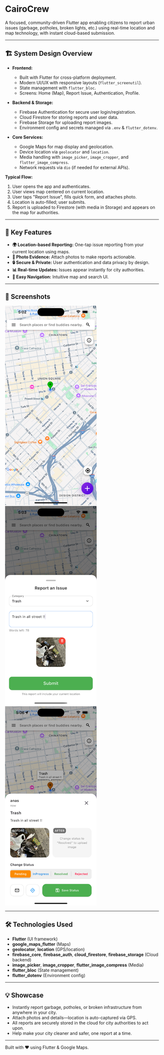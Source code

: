 # CairoCrew

A focused, community-driven Flutter app enabling citizens to report urban issues (garbage, potholes, broken lights, etc.) using real-time location and map technology, with instant cloud-based submission.

---

## 🏗️ System Design Overview

- **Frontend:**  
  - Built with Flutter for cross-platform deployment.
  - Modern UI/UX with responsive layouts (`flutter_screenutil`).
  - State management with `flutter_bloc`.
  - Screens: Home (Map), Report Issue, Authentication, Profile.

- **Backend & Storage:**  
  - Firebase Authentication for secure user login/registration.
  - Cloud Firestore for storing reports and user data.
  - Firebase Storage for uploading report images.
  - Environment config and secrets managed via `.env` & `flutter_dotenv`.

- **Core Services:**  
  - Google Maps for map display and geolocation.
  - Device location via `geolocator` and `location`.
  - Media handling with `image_picker`, `image_cropper`, and `flutter_image_compress`.
  - Network requests via `dio` (if needed for external APIs).

**Typical Flow:**  
1. User opens the app and authenticates.
2. User views map centered on current location.
3. User taps "Report Issue", fills quick form, and attaches photo.
4. Location is auto-filled; user submits.
5. Report is uploaded to Firestore (with media in Storage) and appears on the map for authorities.

---

## 🌟 Key Features

- **🌍 Location-based Reporting:** One-tap issue reporting from your current location using maps.
- **📸 Photo Evidence:** Attach photos to make reports actionable.
- **🔒 Secure & Private:** User authentication and data privacy by design.
- **📊 Real-time Updates:** Issues appear instantly for city authorities.
- **🧭 Easy Navigation:** Intuitive map and search UI.

---

## 📲 Screenshots
<img src="assets/screenshots/mapScreenshot.png" alt="Home Screen" width="300"/>  <img src="assets/screenshots/reportIssueScreenshot.png" alt="Report Issue" width="300"/> <img src="assets/screenshots/adminViewScreenshot.png" alt="Admin View" width="300"/>


---

## 🛠️ Technologies Used

- **Flutter** (UI framework)
- **google_maps_flutter** (Maps)
- **geolocator**, **location** (GPS/location)
- **firebase_core**, **firebase_auth**, **cloud_firestore**, **firebase_storage** (Cloud backend)
- **image_picker**, **image_cropper**, **flutter_image_compress** (Media)
- **flutter_bloc** (State management)
- **flutter_dotenv** (Environment config)

---

## 💡 Showcase

- Instantly report garbage, potholes, or broken infrastructure from anywhere in your city.
- Attach photos and details—location is auto-captured via GPS.
- All reports are securely stored in the cloud for city authorities to act upon.
- Help make your city cleaner and safer, one report at a time.

---


Built with ❤️ using Flutter & Google Maps.
